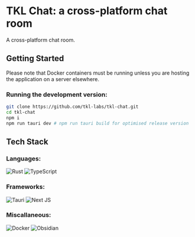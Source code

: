 # TKL Chat: a cross-platform chat room

A cross-platform chat room.

## Getting Started

Please note that Docker containers must be running unless you are hosting the application on a server elsewhere.

### Running the development version:

```bash
git clone https://github.com/tkl-labs/tkl-chat.git
cd tkl-chat
npm i
npm run tauri dev # npm run tauri build for optimised release version
```

## Tech Stack

### Languages:

![Rust](https://img.shields.io/badge/rust-%23000000.svg?style=for-the-badge&logo=rust&logoColor=white)
![TypeScript](https://img.shields.io/badge/typescript-%23007ACC.svg?style=for-the-badge&logo=typescript&logoColor=white)

### Frameworks:

![Tauri](https://img.shields.io/badge/tauri-%2324C8DB.svg?style=for-the-badge&logo=tauri&logoColor=%23FFFFFF)
![Next JS](https://img.shields.io/badge/Next-black?style=for-the-badge&logo=next.js&logoColor=white)

### Miscallaneous:

![Docker](https://img.shields.io/badge/docker-%230db7ed.svg?style=for-the-badge&logo=docker&logoColor=white)
![Obsidian](https://img.shields.io/badge/Obsidian-%23483699.svg?style=for-the-badge&logo=obsidian&logoColor=white)
